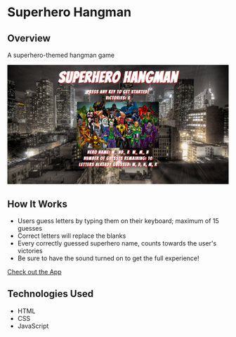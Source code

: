 # Superhero Hangman

## Overview
A superhero-themed hangman game

![Website](https://github.com/llh914/hangman-game/blob/master/assets/images/hangman.png)

## How It Works
- Users guess letters by typing them on their keyboard; maximum of 15 guesses
- Correct letters will replace the blanks
- Every correctly guessed superhero name, counts towards the user's victories
- Be sure to have the sound turned on to get the full experience!

[Check out the App](https://secure-hamlet-72687.herokuapp.com/)

## Technologies Used
- HTML
- CSS
- JavaScript